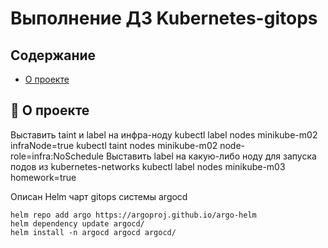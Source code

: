 
# Выполнение ДЗ Kubernetes-gitops

## Содержание

- [О проекте](#about)

## 🧐 О проекте <a name = "about"></a>


Выставить taint и label на инфра-ноду kubectl label nodes minikube-m02 infraNode=true kubectl taint nodes minikube-m02 node-role=infra:NoSchedule
Выставить label на какую-либо ноду для запуска подов из kubernetes-networks kubectl label nodes minikube-m03 homework=true


Описан Helm чарт gitops системы argocd
```
helm repo add argo https://argoproj.github.io/argo-helm
helm dependency update argocd/
helm install -n argocd argocd argocd/
```


